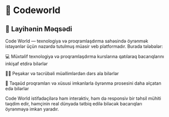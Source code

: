 # 🌟 Codeworld


## 🎯 Layihənin Məqsədi
Code World — texnologiya və proqramlaşdırma sahəsində öyrənmək istəyənlər üçün nəzərdə tutulmuş müasir veb platformadır. Burada tələbələr:

💻 Müxtəlif texnologiya və proqramlaşdırma kurslarına qatılaraq bacarıqlarını inkişaf etdirə bilərlər

👩‍🏫 Peşəkar və təcrübəli müəllimlərdən dərs ala bilərlər

🎁 Təqaüd proqramları və xüsusi imkanlarla öyrənmə prosesini daha əlçatan edə bilərlər

Code World istifadəçilərə həm interaktiv, həm də responsiv bir təhsil mühiti təqdim edir, həmçinin real dünyada tətbiq edilə biləcək bacarıqları öyrənməyə imkan yaradır.
